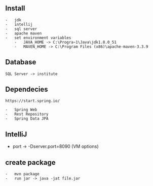 ## Install
    -   jdk
    -   intellij
    -   sql server
    -   apache maven
    -   set environment variables
        -   JAVA_HOME -> C:\Progra~1\Java\jdk1.8.0_51
        -   MAVEN_HOME -> C:\Program Files (x86)\apache-maven-3.3.9

## Database
    SQL Server -> institute

## Dependecies
    https://start.spring.io/

    -   Spring Web
    -   Rest Repository
    -   Spring Data JPA

## IntelliJ
   - port -> -Dserver.port=8090 (VM options)


## create package
    -   mvn package
    -   run jar -> java -jat file.jar
